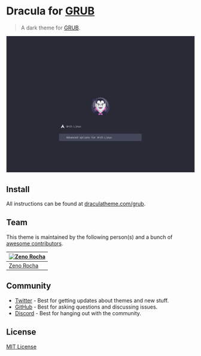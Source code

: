 # Dracula for [GRUB](https://gnu.org/software/grub/)

> A dark theme for [GRUB](https://gnu.org/software/grub/).

![Screenshot](./screenshot.png)

## Install

All instructions can be found at [draculatheme.com/grub](https://draculatheme.com/grub).

## Team

This theme is maintained by the following person(s) and a bunch of [awesome contributors](https://github.com/dracula/grub/graphs/contributors).

| [![Zeno Rocha](https://github.com/pspiagicw.png?size=100)](https://github.com/pspiagicw) |
| ---------------------------------------------------------------------------------------- |
| [Zeno Rocha](https://github.com/pspiagicw)                                               |

## Community

- [Twitter](https://twitter.com/draculatheme) - Best for getting updates about themes and new stuff.
- [GitHub](https://github.com/dracula/dracula-theme/discussions) - Best for asking questions and discussing issues.
- [Discord](https://draculatheme.com/discord-invite) - Best for hanging out with the community.

## License

[MIT License](./LICENSE)
